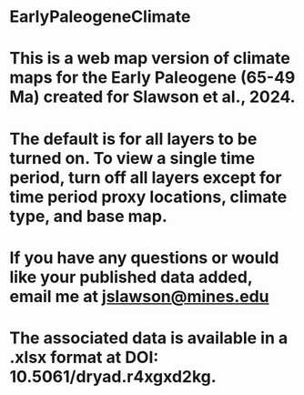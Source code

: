 # EarlyPaleogeneClimate
# This is a web map version of climate maps for the Early Paleogene (65-49 Ma) created for Slawson et al., 2024. 
# The default is for all layers to be turned on. To view a single time period, turn off all layers except for time period proxy locations, climate type, and base map. 
# If you have any questions or would like your published data added, email me at jslawson@mines.edu
# The associated data is available in a .xlsx format at DOI: 10.5061/dryad.r4xgxd2kg.
